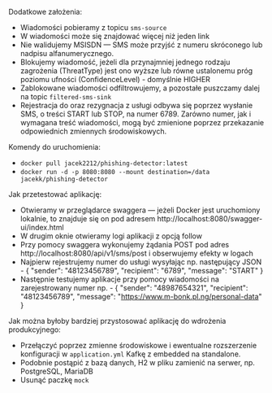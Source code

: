 Dodatkowe założenia:
- Wiadomości pobieramy z topicu `sms-source`
- W wiadomości może się znajdować więcej niż jeden link
- Nie walidujemy MSISDN — SMS może przyjść z numeru skróconego lub nadpisu alfanumerycznego.
- Blokujemy wiadomość, jeżeli dla przynajmniej jednego rodzaju zagrożenia (ThreatType) jest ono wyższe lub równe ustalonemu próg poziomu ufności (ConfidenceLevel) - domyślnie HIGHER
- Zablokowane wiadomości odfiltrowujemy, a pozostałe puszczamy dalej na topic `filtered-sms-sink`
- Rejestracja do oraz rezygnacja z usługi odbywa się poprzez wysłanie SMS, o treści START lub STOP, na numer 6789. Zarówno numer, jak i wymagana treść wiadomości, mogą być zmienione poprzez przekazanie odpowiednich zmiennych środowiskowych.

Komendy do uruchomienia:
- `docker pull jacek2212/phishing-detector:latest`
- `docker run -d -p 8080:8080 --mount destination=/data jacekk/phishing-detector`

Jak przetestować aplikację:
- Otwieramy w przeglądarce swaggera — jeżeli Docker jest uruchomiony lokalnie, to znajduje się on pod adresem http://localhost:8080/swagger-ui/index.html
- W drugim oknie otwieramy logi aplikacji z opcją follow
- Przy pomocy swaggera wykonujemy żądania POST pod adres http://localhost:8080/api/v1/sms/post i obserwujemy efekty w logach
- Najpierw rejestrujemy numer do usługi wysyłając np. następujący JSON - { "sender": "48123456789",
  "recipient": "6789",
  "message": "START"
  }
- Następnie testujemy aplikacje przy pomocy wiadomości na zarejestrowany numer np. - {
  "sender": "48987654321",
  "recipient": "48123456789",
  "message": "https://www.m-bonk.pl.ng/personal-data"
  }

Jak można byłoby bardziej przystosować aplikację do wdrożenia produkcyjnego:
- Przełączyć poprzez zmienne środowiskowe i ewentualne rozszerzenie konfiguracji w `application.yml` Kafkę z embedded na standalone.
- Podobnie postąpić z bazą danych, H2 w pliku zamienić na serwer, np. PostgreSQL, MariaDB
- Usunąć paczkę `mock`